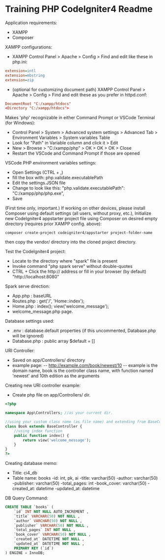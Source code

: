 # Training PHP CodeIgniter4 Readme

Application requirements:
- XAMPP
- Composer

XAMPP configurations:
- XAMPP Control Panel > Apache > Config > Find and edit like these in php.ini:

```ini
extension=intl
extension=mbstring
extension=zip
```

- (optional for customizing document path) XAMPP Control Panel > Apache > Config > Find and edit these as you prefer in httpd.conf:

```conf
DocumentRoot "C:/xampp/htdocs"
<Directory "C:/xampp/htdocs">
```

Makes 'php' recognizable in either Command Prompt or VSCode Terminal (for Windows):
- Control Panel > System > Advanced system settings > Advanced Tab > Environment Variables > System variables Table
- Look for "Path" in Variable column and click it > Edit
- New > Browse > "C:/xampp/php" > OK > OK > OK > Close
- Restart the VSCode and Command Prompt if those are opened

VSCode PHP environment variables settings:
- Open Settings (CTRL + ,)
- fill the box with: php.validate.executablePath
- Edit the settings.JSON file
- Change to look like this: "php.validate.executablePath": "C:/xampp/php/php.exe",
- Save

(First time only, important.) If working on other devices, please install Composer using default settings (all users, without proxy, etc.), Initialize new CodeIgniter4 appstarter project file using Composer on desired empty directory (requires prior XAMPP config. above):
```
composer create-project codeigniter4/appstarter project-folder-name
```
then copy the vendor/ directory into the cloned project directory.

Test the CodeIgniter4 project:
- Locate to the directory where "spark" file is present
- Invoke command "php spark serve" without double-quotes
- CTRL + Click the http:// address or fill in your browser (by default) "http://localhost:8080"

Spark serve direction:
- App.php : baseURL
- Routes.php : get('/', 'Home::index');
- Home.php : index(); view('welcome_message');
- welcome_message.php page.

Database settings used:
- .env : database.default properties (if this uncommented, Database.php will be ignored)
- Database.php : public array $default = []

URI Controller:
- Saved on app/Controllers/ directory
- example page:
-- http://example.com/book/newest/10
-- example is the domain name, book is the controller class name, with function named 'newest' and 10th edition as the arguments

Creating new URI controller example:
- Create php file on app/Controllers/ dir.
```php
<?php

namespace App\Controllers; //as your current dir.

//using your custom class name (as file name) and extending from BaseController as its base
class Book extends BaseController {
    //using index function
    public function index() {
        return view('welcome_message');
    }
}
?>
```

Creating database memo:
- Title: ci4_db
- Table name: books
-id: int, pk, ai
-title: varchar(50)
-author: varchar(50)
-publisher: varchar(50)
-total_pages: int
-book_cover: varchar(50)
-created_at: datetime
-updated_at: datetime

DB Query Command:
```sql
CREATE TABLE `books` (
    `id` INT NOT NULL AUTO_INCREMENT , 
    `title` VARCHAR(50) NOT NULL , 
    `author` VARCHAR(50) NOT NULL , 
    `publisher` VARCHAR(50) NOT NULL , 
    `total_pages` INT NOT NULL , 
    `book_cover` VARCHAR(50) NOT NULL , 
    `created_at` DATETIME NOT NULL , 
    `updated_at` DATETIME NOT NULL , 
    PRIMARY KEY (`id`)
) ENGINE = InnoDB;
```